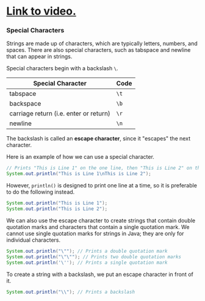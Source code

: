 # [Link to video.](https://www.youtube.com/watch?v=tvQc3N_96Tg&list=PLVD25niNi0BkgQHyEFkuuBp_IQ4q67jIC)

### Special Characters

Strings are made up of characters, which are typically letters, numbers, and spaces. There are also special characters, such as tabspace and newline that can appear in strings.

Special characters begin with a backslash `\`.

| Special Character                      | Code |
| -------------------------------------- | ---- |
| tabspace                               | `\t` |
| backspace                              | `\b` |
| carriage return (i.e. enter or return) | `\r` |
| newline                                | `\n` |


The backslash is called an **escape character**, since it "escapes" the next character.

Here is an example of how we can use a special character.

```java
// Prints "This is Line 1" on the one line, then "This is Line 2" on the next line
System.out.println("This is Line 1\nThis is Line 2");
```

However, ``println()`` is designed to print one line at a time, so it is preferable to do the following instead.

```java
System.out.println("This is Line 1");
System.out.println("This is Line 2");
```

We can also use the escape character to create strings that contain double quotation marks and characters that contain a single quotation mark. We cannot use single quotation marks for strings in Java; they are only for individual characters.

```java
System.out.println("\""); // Prints a double quotation mark
System.out.println("\"\""); // Prints two double quotation marks
System.out.println('\''); // Prints a single quotation mark
```

To create a string with a backslash, we put an escape character in front of it.

```java
System.out.println("\\"); // Prints a backslash
```
